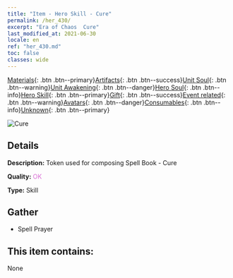 ```yaml
---
title: "Item - Hero Skill - Cure"
permalink: /her_430/
excerpt: "Era of Chaos  Cure"
last_modified_at: 2021-06-30
locale: en
ref: "her_430.md"
toc: false
classes: wide
---
```

 [Materials](/Items/){: .btn .btn--primary}[Artifacts](/Items/Artifacts/){: .btn .btn--success}[Unit Soul](/Items/UnitSoul/){: .btn .btn--warning}[Unit Awakening](/Items/UnitAwakening/){: .btn .btn--danger}[Hero Soul](/Items/HeroSoul/){: .btn .btn--info}[Hero Skill](/Items/HeroSkill/){: .btn .btn--primary}[Gift](/Items/Gift/){: .btn .btn--success}[Event related](/Items/Events/){: .btn .btn--warning}[Avatars](/Items/Avatars/){: .btn .btn--danger}[Consumables](/Items/Consumables/){: .btn .btn--info}[Unknown](/Items/Unknown/){: .btn .btn--primary}

 ![Cure](/images/t/ps_liaoshang.png)

## Details
 **Description:** Token used for composing Spell Book - Cure

 **Quality:** <span style="color: #DA70D6">OK</span>

 **Type:** Skill

## Gather

*    Spell Prayer 

## This item contains:

  None


